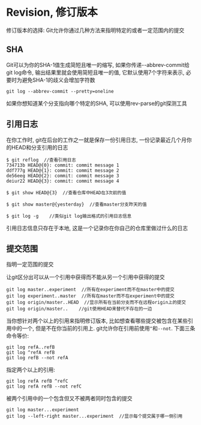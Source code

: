 # Revision, 修订版本

修订版本的选择: Git允许你通过几种方法来指明特定的或者一定范围内的提交

## SHA

Git可以为你的SHA-1值生成简短且唯一的缩写, 如果你传递--abbrev-commit给git log命令, 输出结果里就会使用简短且唯一的值, 它默认使用7个字符来表示, 必要时为避免SHA-1的歧义会增加字符数
```
git log --abbrev-commit --pretty=oneline
```

如果你想知道某个分支指向哪个特定的SHA, 可以使用rev-parse的git探测工具

## 引用日志

在你工作时, git在后台的工作之一就是保存一份引用日志, 一份记录最近几个月你的HEAD和分支引用的日志

```console
$ git reflog  //查看引用日志
734713b HEAD@{0}: commit: commit message 1
ddf777g HEAD@{1}: commit: commit message 2
de56eeg HEAD@{2}: commit: commit message 3
deiur22 HEAD@{3}: commit: commit message 4

$ git show HEAD@{3}  //查看仓库中HEAD在3次前的值

$ git show master@{yesterday}  //查看master分支昨天的值

$ git log -g    //类似git log输出格式的引用日志信息
```
引用日志信息只存在于本地, 这是一个记录你在你自己的仓库里做过什么的日志

## 提交范围

指明一定范围的提交


让git区分出可以从一个引用中获得而不能从另一个引用中获得的提交
```
git log master..experiment  //所有在experiment而不在master中的提交
git log experiment..master  //所有在master而不在experiment中的提交
git log origin/master..HEAD  //显示所有在当前分支而不在远程origin上的提交
git log origin/master..    //git使用HEAD来替代不存在的一边
```

当你想针对两个以上的引用来指明修订版本, 比如想查看哪些提交被包含在某些引用中的一个, 但是不在你当前的引用上. git允许你在引用前使用`^`和`--not`. 下面三条命令等价:
```
git log refA..refB
git log ^refA refB
git log refB --not refA
```

指定两个以上的引用:
```
git log refA refB ^refC
git log refA refB --not refC
```

被两个引用中的一个包含但又不被两者同时包含的提交
```
git log master...experiment
git log --left-right master...experiment  //显示每个提交属于哪一侧引用
```
